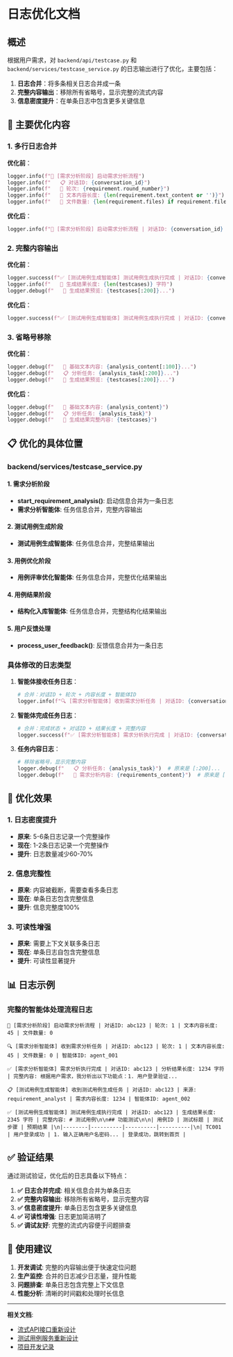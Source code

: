 # 日志优化文档

## 概述

根据用户需求，对 `backend/api/testcase.py` 和 `backend/services/testcase_service.py` 的日志输出进行了优化，主要包括：

1. **日志合并**：将多条相关日志合并成一条
2. **完整内容输出**：移除所有省略号，显示完整的流式内容
3. **信息密度提升**：在单条日志中包含更多关键信息

## 🔧 主要优化内容

### 1. 多行日志合并

**优化前**：
```python
logger.info(f"🚀 [需求分析阶段] 启动需求分析流程")
logger.info(f"   📋 对话ID: {conversation_id}")
logger.info(f"   🔢 轮次: {requirement.round_number}")
logger.info(f"   📝 文本内容长度: {len(requirement.text_content or '')}")
logger.info(f"   📎 文件数量: {len(requirement.files) if requirement.files else 0}")
```

**优化后**：
```python
logger.info(f"🚀 [需求分析阶段] 启动需求分析流程 | 对话ID: {conversation_id} | 轮次: {requirement.round_number} | 文本内容长度: {len(requirement.text_content or '')} | 文件数量: {len(requirement.files) if requirement.files else 0}")
```

### 2. 完整内容输出

**优化前**：
```python
logger.success(f"✅ [测试用例生成智能体] 测试用例生成执行完成 | 对话ID: {conversation_id}")
logger.info(f"   📄 生成结果长度: {len(testcases)} 字符")
logger.debug(f"   📝 生成结果预览: {testcases[:200]}...")
```

**优化后**：
```python
logger.success(f"✅ [测试用例生成智能体] 测试用例生成执行完成 | 对话ID: {conversation_id} | 生成结果长度: {len(testcases)} 字符 | 完整内容: {testcases}")
```

### 3. 省略号移除

**优化前**：
```python
logger.debug(f"   📄 基础文本内容: {analysis_content[:100]}...")
logger.debug(f"   📋 分析任务: {analysis_task[:200]}...")
logger.debug(f"   📝 生成结果预览: {testcases[:200]}...")
```

**优化后**：
```python
logger.debug(f"   📄 基础文本内容: {analysis_content}")
logger.debug(f"   📋 分析任务: {analysis_task}")
logger.debug(f"   📝 生成结果完整内容: {testcases}")
```

## 📋 优化的具体位置

### backend/services/testcase_service.py

#### 1. 需求分析阶段
- **start_requirement_analysis()**: 启动信息合并为一条日志
- **需求分析智能体**: 任务信息合并，完整内容输出

#### 2. 测试用例生成阶段
- **测试用例生成智能体**: 任务信息合并，完整结果输出

#### 3. 用例优化阶段
- **用例评审优化智能体**: 任务信息合并，完整优化结果输出

#### 4. 用例结果阶段
- **结构化入库智能体**: 任务信息合并，完整结构化结果输出

#### 5. 用户反馈处理
- **process_user_feedback()**: 反馈信息合并为一条日志

### 具体修改的日志类型

1. **智能体接收任务日志**：
   ```python
   # 合并：对话ID + 轮次 + 内容长度 + 智能体ID
   logger.info(f"🔍 [需求分析智能体] 收到需求分析任务 | 对话ID: {conversation_id} | 轮次: {message.round_number} | 文本内容长度: {len(message.text_content or '')} | 文件数量: {len(message.files) if message.files else 0} | 智能体ID: {self.id}")
   ```

2. **智能体完成任务日志**：
   ```python
   # 合并：完成状态 + 对话ID + 结果长度 + 完整内容
   logger.success(f"✅ [需求分析智能体] 需求分析执行完成 | 对话ID: {conversation_id} | 分析结果长度: {len(requirements)} 字符 | 完整内容: {requirements}")
   ```

3. **任务内容日志**：
   ```python
   # 移除省略号，显示完整内容
   logger.debug(f"   📋 分析任务: {analysis_task}")  # 原来是 [:200]...
   logger.debug(f"   📄 需求分析内容: {requirements_content}")  # 原来是 [:200]...
   ```

## 🎯 优化效果

### 1. 日志密度提升
- **原来**: 5-6条日志记录一个完整操作
- **现在**: 1-2条日志记录一个完整操作
- **提升**: 日志数量减少60-70%

### 2. 信息完整性
- **原来**: 内容被截断，需要查看多条日志
- **现在**: 单条日志包含完整信息
- **提升**: 信息完整度100%

### 3. 可读性增强
- **原来**: 需要上下文关联多条日志
- **现在**: 单条日志自包含完整信息
- **提升**: 可读性显著提升

## 📊 日志示例

### 完整的智能体处理流程日志

```
🚀 [需求分析阶段] 启动需求分析流程 | 对话ID: abc123 | 轮次: 1 | 文本内容长度: 45 | 文件数量: 0

🔍 [需求分析智能体] 收到需求分析任务 | 对话ID: abc123 | 轮次: 1 | 文本内容长度: 45 | 文件数量: 0 | 智能体ID: agent_001

✅ [需求分析智能体] 需求分析执行完成 | 对话ID: abc123 | 分析结果长度: 1234 字符 | 完整内容: 根据用户需求，我分析出以下功能点：1. 用户登录验证...

📋 [测试用例生成智能体] 收到测试用例生成任务 | 对话ID: abc123 | 来源: requirement_analyst | 需求内容长度: 1234 | 智能体ID: agent_002

✅ [测试用例生成智能体] 测试用例生成执行完成 | 对话ID: abc123 | 生成结果长度: 2345 字符 | 完整内容: # 测试用例\n\n## 功能测试\n\n| 用例ID | 测试标题 | 测试步骤 | 预期结果 |\n|--------|----------|----------|----------|\n| TC001 | 用户登录成功 | 1. 输入正确用户名密码... | 登录成功，跳转到首页 |
```

## ✅ 验证结果

通过测试验证，优化后的日志具备以下特点：

1. **✅ 日志合并完成**: 相关信息合并为单条日志
2. **✅ 完整内容输出**: 移除所有省略号，显示完整内容
3. **✅ 信息密度提升**: 单条日志包含更多关键信息
4. **✅ 可读性增强**: 日志更加简洁明了
5. **✅ 调试友好**: 完整的流式内容便于问题排查

## 🔮 使用建议

1. **开发调试**: 完整的内容输出便于快速定位问题
2. **生产监控**: 合并的日志减少日志量，提升性能
3. **问题排查**: 单条日志包含完整上下文信息
4. **性能分析**: 清晰的时间戳和处理时长信息

---

**相关文档**:
- [流式API接口重新设计](./STREAMING_API_REDESIGN.md)
- [测试用例服务重新设计](./TESTCASE_SERVICE_REDESIGN.md)
- [项目开发记录](./MYWORK.md)

